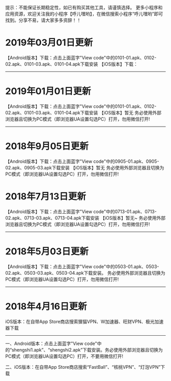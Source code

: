 提示：不能保证长期稳定性，如已有购买其他工具，请谨慎选择。
更多小程序和应用资源，欢迎关注我的小程序【呼儿嘿哟】，在微信搜索小程序“呼儿嘿哟”即可找到。分享不易，请大家多多资辞！！


# 2019年03月01日更新
【Android版本】下载：点击上面蓝字"View code"中的0101-01.apk、0102-02.apk、0101-03.apk、0101-04.apk下载安装
【iOS版本】下载：

----------------------------------------------------------
# 2019年01月01日更新
【Android版本】下载：点击上面蓝字"View code"中的0101-01.apk、0102-02.apk、0101-03.apk、0101-04.apk下载安装
【iOS版本】暂无
务必使用外部浏览器且切换为PC模式（即浏览器UA设置勾选PC）打开，勿用微信打开!

----------------------------------------------------------
# 2018年9月05日更新
【Android版本】下载：点击上面蓝字"View code"中的0905-01.apk、0905-02.apk、0905-03.apk下载安装
【iOS版本】暂无
务必使用外部浏览器且切换为PC模式（即浏览器UA设置勾选PC）打开，勿用微信打开!

# 2018年7月13日更新
【Android版本】下载：点击上面蓝字"View code"中的0713-01.apk、0713-02.apk、0713-03.apk、0713-04.apk下载安装
 【iOS版本】暂无~
 务必使用外部浏览器且切换为PC模式（即浏览器UA设置勾选PC）打开，勿用微信打开! 

----------------------------------------------------------
# 2018年5月03日更新
【Android版本】下载：点击上面蓝字"View code"中的0503-01.apk、0503-02.apk、0503-03.apk、0503-04.apk下载安装。
务必使用外部浏览器且切换为PC模式（即浏览器UA设置勾选PC）打开，勿用微信打开! 

----------------------------------------------------------
# 2018年4月16日更新
iOS版本：在自带App Store商店搜索狸猫VPN、W加速器、旺财VPN、极光加速器下载

----------------------------------------------------------
 一、Android版本：点击上面蓝字"View code"中的“shengshi1.apk”、“shengshi2.apk”下载安装。务必使用外部浏览器且切换为PC模式（即浏览器UA设置勾选PC）打开，不要用微信打开! 

二、iOS版本：在自带App Store商店搜索“FastBall”、“核桃VPN”、“灯泡VPN”下载

